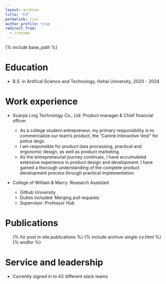 ```yaml
---
layout: archive
title: "CV"
permalink: /cv/
author_profile: true
redirect_from:
  - /resume
---
```


{% include base_path %}

Education
======
* B.S. in Artifical Science and Technology, Hohai University, 2020 - 2024


Work experience
======
* Xuanjia Ling Technology Co., Ltd: Product manager & Chief financial officer
  * As a college student entrepreneur, my primary responsibility is to commercialize our team’s product, the ”Canine Interactive Vest” for police dogs.
  * I am responsible for product data processing, practical and ergonomic design, as well as product marketing.
  * As the entrepreneurial journey continues, I have accumulated extensive experience in product design and development. I have gained a thorough understanding of the complete product development process through practical implementation.

* College of William & Marry: Research Assistant
  * Github University
  * Duties included: Merging pull requests
  * Supervisor: Professor Hub
  


Publications
======
  <ul>{% for post in site.publications %}
    {% include archive-single-cv.html %}
  {% endfor %}</ul>
  

  
Service and leadership
======
* Currently signed in to 43 different slack teams
